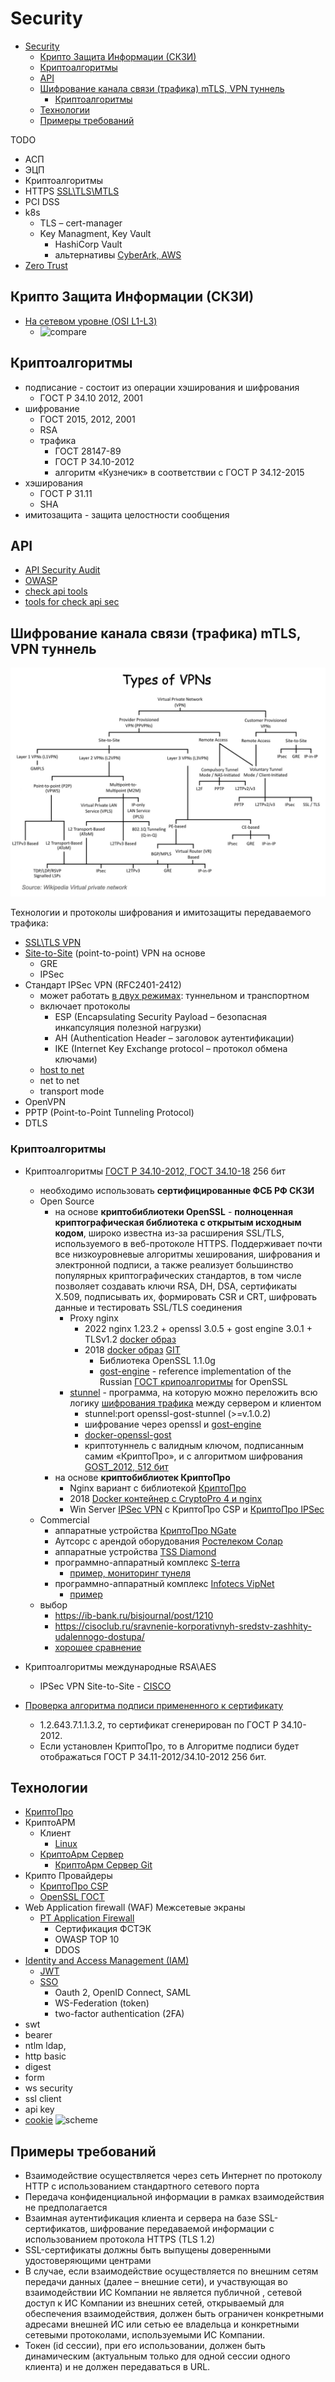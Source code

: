 # Security

- [Security](#security)
  - [Крипто Защита Информации (СКЗИ)](#крипто-защита-информации-скзи)
  - [Криптоалгоритмы](#криптоалгоритмы)
  - [API](#api)
  - [Шифрование канала связи (трафика) mTLS, VPN туннель](#шифрование-канала-связи-трафика-mtls-vpn-туннель)
    - [Криптоалгоритмы](#криптоалгоритмы-1)
  - [Технологии](#технологии)
  - [Примеры требований](#примеры-требований)

TODO

- АСП
- ЭЦП
- Криптоалгоритмы
- HTTPS [SSL\TLS\MTLS](../../technology/protocols.integration/tls.md)
- PCI DSS
- k8s
  - TLS – cert-manager
  - Key Managment, Key Vault
    - HashiCorp Vault 
    - альтернативы [CyberArk, AWS](https://datafloq.com/read/5-compelling-alternatives-hashicorp-vault/)
- [Zero Trust](https://t.me/ru_arc/136)

## Крипто Защита Информации (СКЗИ)

- [На сетевом уровне (OSI L1-L3)](https://systempb.ru/company/our-articles/vysokie-skorosti-sovremennykh-tsod-kak-vozmozhnosti-stanovyatsya-ogranicheniyami-i-chto-s-etim-delat/)
  - ![compare](https://systempb.ru/upload/medialibrary/e4a/4.jpg)

## Криптоалгоритмы

- подписание - состоит из операции хэширования и шифрования
  - ГОСТ Р 34.10 2012, 2001
- шифрование
  - ГОСТ 2015, 2012, 2001
  - RSA
  - трафика
    - ГОСТ 28147-89
    - ГОСТ Р 34.10-2012
    - алгоритм «Кузнечик» в соответствии с ГОСТ Р 34.12-2015
- хэширования
  - ГОСТ Р 31.11
  - SHA
- имитозащита - защита целостности сообщения

## API

- [API Security Audit](https://docs.42crunch.com/latest/content/concepts/api_contract_security_audit.htm)
- [OWASP](https://42crunch.com/owasp-api-security-top-10/)
- [check api tools](https://platform.42crunch.com/)
- [tools for check api sec](https://github.com/arainho/awesome-api-security)

## Шифрование канала связи (трафика) mTLS, VPN туннель

![type](../../img/technology/vpn.type.jpg)

Технологии и протоколы шифрования и имитозащиты передаваемого трафика:

- [SSL\TLS VPN](https://www.pvsm.ru/vpn/32300)  
- [Site-to-Site](https://docs.selectel.ru/servers-and-infrastructure/firewalls/fortigate/vpn-site-to-site/#:~:text=VPN%20типа%20Site-to-site%20—%20VPN-соединение%2C,сетями%20удалённых%20филиалов%20или%20отделов) (point-to-point) VPN на основе 
  - GRE 
  - IPSec
- Стандарт IPSec VPN (RFC2401-2412)
  - может работать [в двух режимах](https://habr.com/ru/articles/170895/): туннельном и транспортном
  - включает протоколы
    - ESP (Encapsulating Security Payload – безопасная инкапсуляция полезной нагрузки)
    - AH (Authentication Header – заголовок аутентификации)
    - IKE (Internet Key Exchange protocol – протокол обмена ключами) 
  - [host to net](https://habr.com/ru/articles/504484/)
  - net to net
  - transport mode
- OpenVPN
- PPTP (Point-to-Point Tunneling Protocol)
- DTLS

### Криптоалгоритмы

- Криптоалгоритмы [ГОСТ Р 34.10-2012, ГОСТ 34.10-18](https://qsetup.ru/gost-vpn-chto-eto/) 256 бит
  - необходимо использовать __сертифицированные ФСБ РФ СКЗИ__
  - Open Source
    - на основе __криптобиблиотеки OpenSSL__ - __полноценная криптографическая библиотека с открытым исходным кодом__, широко известна из-за расширения SSL/TLS, используемого в веб-протоколе HTTPS. Поддерживает почти все низкоуровневые алгоритмы хеширования, шифрования и электронной подписи, а также реализует большинство популярных криптографических стандартов, в том числе позволяет создавать ключи RSA, DH, DSA, сертификаты X.509, подписывать их, формировать CSR и CRT, шифровать данные и тестировать SSL/TLS соединения
      - Proxy nginx
        - 2022 nginx 1.23.2 + openssl 3.0.5 + gost engine 3.0.1 + TLSv1.2 [docker образ](https://github.com/vheathen/docker-nginx-openssl3-gost)
        - 2018 [docker образ](https://habr.com/ru/articles/353534/) [GIT](https://github.com/rnixik/docker-openssl-gost)
          - Библиотека OpenSSL 1.1.0g 
          - [gost-engine](https://github.com/gost-engine/engine) - reference implementation of the Russian [ГОСТ крипоалгоритмы](https://github.com/gost-engine/engine/blob/master/README.prov.md) for OpenSSL
      - [stunnel](https://habr.com/ru/companies/aktiv-company/articles/477650/) - программа, на которую можно переложить всю логику [шифрования трафика](https://www.stunnel.org/docs.html) между сервером и клиентом
        - stunnel:port openssl-gost-stunnel (>=v.1.0.2)
        - шифрование через openssl и [gost-engine](https://github.com/gost-engine/engine)
        - [docker-openssl-gost](https://github.com/rnixik/docker-openssl-gost)
        - криптотуннель с валидным ключом, подписанным самим «КриптоПро», и с алгоритмом шифрования [GOST_2012, 512 бит](https://www.anti-malware.ru/practice/methods/save-company-budget-or-how-build-crypto-tunnel-in-accordance-with-GOST)
    - на основе __криптобиблиотек КриптоПро__
      - Nginx вариант с библиотекой [КриптоПро](https://habr.com/ru/articles/353534/#comment_10757142)
      - 2018 [Docker контейнер с CryptoPro 4 и nginx](https://github.com/navyzet/crypto-proxy)
      - Win Server [IPSec VPN](https://itnan.ru/post.php?c=1&p=328770) с КриптоПро CSP и [КриптоПро IPSec](https://www.cryptopro.ru/products/ipsec/vpngost)
  - Commercial
    - аппаратные устройства [КриптоПро NGate](https://www.cryptopro.ru/products/ngate)
    - Аутсорс с арендой оборудования [Ростелеком Солар](https://rt-solar.ru/services/vpn/)
    - аппаратные устройства [TSS Diamond](https://qsetup.ru/gost-vpn-chto-eto/)
    - программно-аппаратный комплекс [S-terra](../../technology/s-terra.md)
      - [пример, мониторинг тунеля](https://habr.com/ru/companies/solarsecurity/articles/471470/)
    - программно-аппаратный комплекс [Infotecs VipNet](https://infotecs.ru/products/)
      - [пример](https://habr.com/ru/companies/solarsecurity/articles/514896/)
  - выбор
    - https://ib-bank.ru/bisjournal/post/1210 		
    - https://cisoclub.ru/sravnenie-korporativnyh-sredstv-zashhity-udalennogo-dostupa/		
    - [хорошее сравнение](https://www.anti-malware.ru/compare/certified-russian-TLS-gateways)
- Криптоалгоритмы международные RSA\AES
  - IPSec VPN Site-to-Site - [CISCO](https://wiki.merionet.ru/articles/nastrojka-site-to-site-ipsec-vpn-na-cisco)


- [Проверка алгоритма подписи примененного к сертификату](https://sysos.ru/?p=589)
  - 1.2.643.7.1.1.3.2, то сертификат сгенерирован по ГОСТ Р 34.10-2012. 
  - Если установлен КриптоПро, то в Алгоритме подписи будет отображаться ГОСТ Р 34.11-2012/34.10-2012 256 бит.

## Технологии

- [КриптоПро](https://www.cryptopro.ru/products/csp/compare#supported_algorithms)
- КриптоАРМ
  - Клиент
    - [Linux](https://cryptoarm.ru/documentation/kak-ustanovit-kriptoarm-gost-na-platformu-Linux)
  - [КриптоАрм Сервер](https://cryptoarm.ru/news/kriptoarm-server/)
    - [КриптоАрм Сервер Git](https://github.com/CryptoARM/CryptoARMGOST-Web)
- Крипто Провайдеры
  - [КриптоПро CSP](https://www.cryptopro.ru/products/csp/compare)
  - [OpenSSL ГОСТ](https://redos.red-soft.ru/base/manual/safe-redos/gost-in-openssl/)
- Web Application firewall (WAF) Межсетевые экраны
  - [PT Application Firewall](https://www.tadviser.ru/index.php/%D0%9F%D1%80%D0%BE%D0%B4%D1%83%D0%BA%D1%82:PT_Application_Firewall)
    - Сертификация ФСТЭК
    - OWASP TOP 10
    - DDOS
- [Identity and Access Management (IAM)](../system.class/iam.md)
  - [JWT](../../technology/jwt.md)
  - [SSO](../sso.md)
    - Oauth 2, OpenID Connect, SAML
    - WS-Federation (token)
    - two-factor authentication (2FA)
- swt
- bearer
- ntlm ldap,
- http basic
- digest
- form
- ws security
- ssl client
- api key
- [cookie](https://blog.bytebytego.com/i/86976622/token-cookie-session)
![scheme](https://blog.bytebytego.com/p/ep34-session-cookie-jwt-token-sso)

## Примеры требований

- Взаимодействие осуществляется через сеть Интернет по протоколу HTTP с использованием стандартного сетевого порта
- Передача конфиденциальной информации в рамках взаимодействия не предполагается
- Взаимная аутентификация клиента и сервера на базе SSL-сертификатов, шифрование передаваемой информации с использованием протокола HTTPS (TLS 1.2)
- SSL-сертификаты должны быть выпущены доверенными удостоверяющими центрами
- В случае, если взаимодействие осуществляется по внешним сетям передачи данных (далее – внешние сети), и участвующая во взаимодействии ИС Компании не является публичной , сетевой доступ к ИС Компании из внешних сетей, открываемый для обеспечения взаимодействия, должен быть ограничен конкретными адресами внешней ИС или сетью ее владельца  и конкретными сетевыми протоколами, используемыми ИС Компании.
- Токен (id сессии), при его использовании, должен быть динамическим (актуальным только для одной сессии одного клиента) и не должен передаваться в URL.
